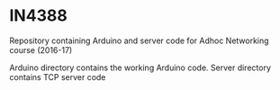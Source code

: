 # IN4388
Repository containing Arduino and server code for Adhoc Networking course (2016-17)

Arduino directory contains the working Arduino code.
Server directory contains TCP server code  
